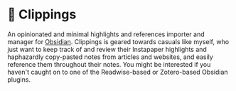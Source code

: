 # 🔖 Clippings

An opinionated and minimal highlights and references importer and manager for [Obsidian](https://obsidian.md/).
Clippings is geared towards casuals like myself, who just want to keep track of and review their Instapaper highlights and haphazardly copy-pasted notes from articles and websites, and easily reference them throughout their notes.
You might be interested if you haven't caught on to one of the Readwise-based or Zotero-based Obsidian plugins.

